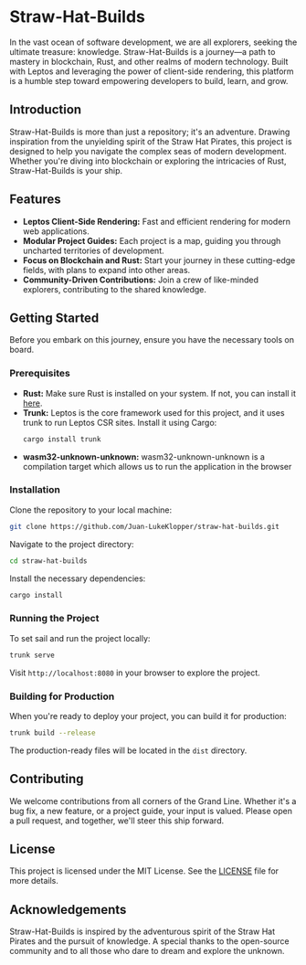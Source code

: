# **Straw-Hat-Builds**

In the vast ocean of software development, we are all explorers, seeking the ultimate treasure: knowledge. Straw-Hat-Builds is a journey—a path to mastery in blockchain, Rust, and other realms of modern technology. Built with Leptos and leveraging the power of client-side rendering, this platform is a humble step toward empowering developers to build, learn, and grow.

## **Introduction**

Straw-Hat-Builds is more than just a repository; it's an adventure. Drawing inspiration from the unyielding spirit of the Straw Hat Pirates, this project is designed to help you navigate the complex seas of modern development. Whether you're diving into blockchain or exploring the intricacies of Rust, Straw-Hat-Builds is your ship.

## **Features**
- **Leptos Client-Side Rendering:** Fast and efficient rendering for modern web applications.
- **Modular Project Guides:** Each project is a map, guiding you through uncharted territories of development.
- **Focus on Blockchain and Rust:** Start your journey in these cutting-edge fields, with plans to expand into other areas.
- **Community-Driven Contributions:** Join a crew of like-minded explorers, contributing to the shared knowledge.

## **Getting Started**

Before you embark on this journey, ensure you have the necessary tools on board.

### **Prerequisites**
- **Rust:** Make sure Rust is installed on your system. If not, you can install it [here](https://www.rust-lang.org/tools/install).
- **Trunk:** Leptos is the core framework used for this project, and it uses trunk to run Leptos CSR sites. Install it using Cargo:
  ```bash
  cargo install trunk
  ```
- **wasm32-unknown-unknown:** wasm32-unknown-unknown is a compilation target which allows us to run the application in the browser

### **Installation**

Clone the repository to your local machine:
```bash
git clone https://github.com/Juan-LukeKlopper/straw-hat-builds.git
```
Navigate to the project directory:
```bash
cd straw-hat-builds
```
Install the necessary dependencies:
```bash
cargo install
```

### **Running the Project**

To set sail and run the project locally:
```bash
trunk serve
```
Visit `http://localhost:8080` in your browser to explore the project.

### **Building for Production**

When you're ready to deploy your project, you can build it for production:
```bash
trunk build --release
```
The production-ready files will be located in the `dist` directory.

## **Contributing**

We welcome contributions from all corners of the Grand Line. Whether it's a bug fix, a new feature, or a project guide, your input is valued. Please open a pull request, and together, we'll steer this ship forward.

## **License**

This project is licensed under the MIT License. See the [LICENSE](./LICENSE) file for more details.

## **Acknowledgements**

Straw-Hat-Builds is inspired by the adventurous spirit of the Straw Hat Pirates and the pursuit of knowledge. A special thanks to the open-source community and to all those who dare to dream and explore the unknown.
